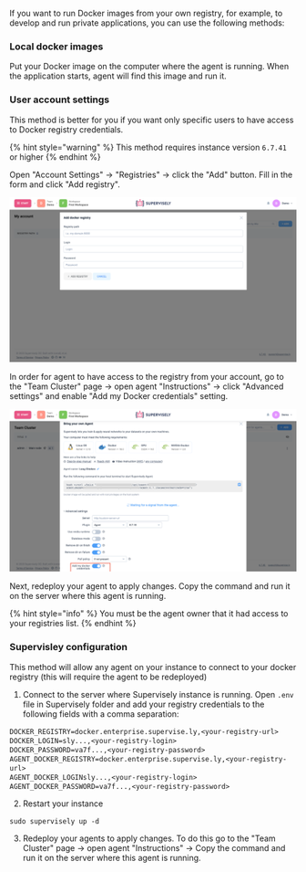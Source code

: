 If you want to run Docker images from your own registry, for example, to develop and run private applications, you can use the following methods:

### Local docker images
Put your Docker image on the computer where the agent is running. When the application starts, agent will find this image and run it.


### User account settings
This method is better for you if you want only specific users to have access to Docker registry credentials.


{% hint style="warning" %} This method requires instance version `6.7.41` or higher {% endhint %}


Open "Account Settings" -> "Registries" -> click the "Add" button. Fill in the form and click "Add registry".


![](add-custom-registry.png)


In order for agent to have access to the registry from your account, go to the "Team Cluster" page -> open agent "Instructions" -> click "Advanced settings" and enable "Add my Docker credentials" setting. 


![](agent-custom-creds.png)


Next, redeploy your agent to apply changes. Сopy the command and run it on the server where this agent is running.


{% hint style="info" %} You must be the agent owner that it had access to your registries list. {% endhint %}


### Supervisley configuration 

This method will allow any agent on your instance to connect to your docker registry (this will require the agent to be redeployed)

1. Connect to the server where Supervisely instance is running. Open `.env` file in Supervisely folder and add your registry credentials to the following fields with a comma separation:
```
DOCKER_REGISTRY=docker.enterprise.supervise.ly,<your-registry-url>
DOCKER_LOGIN=sly...,<your-registry-login>
DOCKER_PASSWORD=va7f...,<your-registry-password>
AGENT_DOCKER_REGISTRY=docker.enterprise.supervise.ly,<your-registry-url>
AGENT_DOCKER_LOGINsly...,<your-registry-login>
AGENT_DOCKER_PASSWORD=va7f...,<your-registry-password>
```

2. Restart your instance
```
sudo supervisely up -d
```
3. Redeploy your agents to apply changes. To do this go to the "Team Cluster" page -> open agent "Instructions" -> Copy the command and run it on the server where this agent is running.
